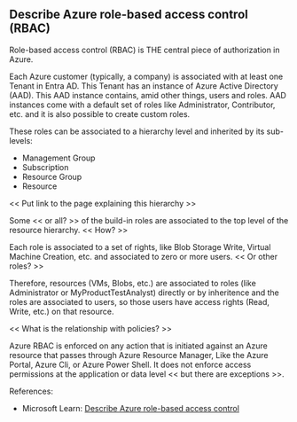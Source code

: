 ## Describe Azure role-based access control (RBAC)

Role-based access control (RBAC) is THE central piece of authorization in Azure. 

Each Azure customer (typically, a company) is associated with at least one Tenant in Entra AD. This Tenant has an instance of Azure Active Directory (AAD). This AAD instance contains, amid other things, users and roles. AAD instances come with a default set of roles like Administrator, Contributor, etc. and it is also possible to create custom roles.

These roles can be associated to a hierarchy level and inherited by its sub-levels:
* Management Group
* Subscription
* Resource Group
* Resource

<< Put link to the page explaining this hierarchy >>

Some << or all? >> of the build-in roles are associated to the top level of the resource hierarchy. << How? >>

Each role is associated to a set of rights, like Blob Storage Write, Virtual Machine Creation, etc. and associated to zero or more users. << Or other roles? >>

Therefore, resources (VMs, Blobs, etc.) are associated to roles (like Administrator or MyProductTestAnalyst) directly or by inheritence and the roles are associated to users, so those users have access rights (Read, Write, etc.) on that resource.

<< What is the relationship with policies? >>

Azure RBAC is enforced on any action that is initiated against an Azure resource that passes through Azure Resource Manager, Like the Azure Portal, Azure Cli, or Azure Power Shell. It does not enforce access permissions at the application or data level << but there are exceptions >>.

References:

* Microsoft Learn: [Describe Azure role-based access control](https://learn.microsoft.com/en-us/training/modules/describe-azure-identity-access-security/6-role-based-access-control)
